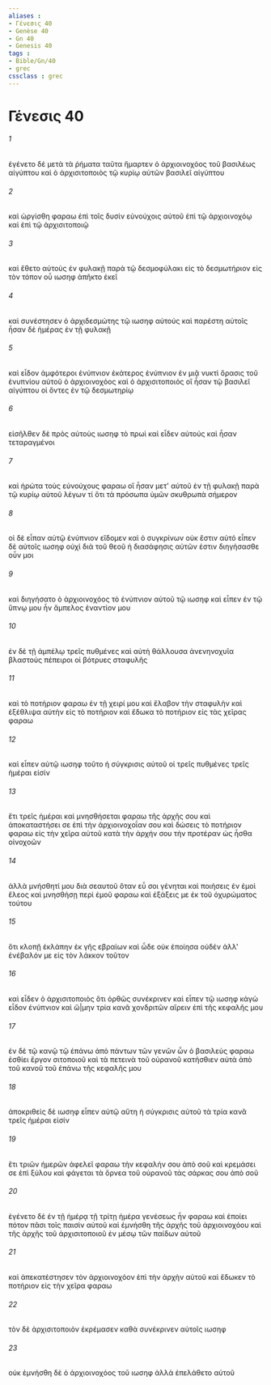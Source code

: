 ```yaml
---
aliases : 
- Γένεσις 40
- Genèse 40
- Gn 40
- Genesis 40
tags : 
- Bible/Gn/40
- grec
cssclass : grec
---
```


# Γένεσις 40

###### 1
ἐγένετο δὲ μετὰ τὰ ῥήματα ταῦτα ἥμαρτεν ὁ ἀρχιοινοχόος τοῦ βασιλέως αἰγύπτου καὶ ὁ ἀρχισιτοποιὸς τῷ κυρίῳ αὐτῶν βασιλεῖ αἰγύπτου
###### 2
καὶ ὠργίσθη φαραω ἐπὶ τοῖς δυσὶν εὐνούχοις αὐτοῦ ἐπὶ τῷ ἀρχιοινοχόῳ καὶ ἐπὶ τῷ ἀρχισιτοποιῷ
###### 3
καὶ ἔθετο αὐτοὺς ἐν φυλακῇ παρὰ τῷ δεσμοφύλακι εἰς τὸ δεσμωτήριον εἰς τὸν τόπον οὗ ιωσηφ ἀπῆκτο ἐκεῖ
###### 4
καὶ συνέστησεν ὁ ἀρχιδεσμώτης τῷ ιωσηφ αὐτούς καὶ παρέστη αὐτοῖς ἦσαν δὲ ἡμέρας ἐν τῇ φυλακῇ
###### 5
καὶ εἶδον ἀμφότεροι ἐνύπνιον ἑκάτερος ἐνύπνιον ἐν μιᾷ νυκτὶ ὅρασις τοῦ ἐνυπνίου αὐτοῦ ὁ ἀρχιοινοχόος καὶ ὁ ἀρχισιτοποιός οἳ ἦσαν τῷ βασιλεῖ αἰγύπτου οἱ ὄντες ἐν τῷ δεσμωτηρίῳ
###### 6
εἰσῆλθεν δὲ πρὸς αὐτοὺς ιωσηφ τὸ πρωὶ καὶ εἶδεν αὐτούς καὶ ἦσαν τεταραγμένοι
###### 7
καὶ ἠρώτα τοὺς εὐνούχους φαραω οἳ ἦσαν μετ' αὐτοῦ ἐν τῇ φυλακῇ παρὰ τῷ κυρίῳ αὐτοῦ λέγων τί ὅτι τὰ πρόσωπα ὑμῶν σκυθρωπὰ σήμερον
###### 8
οἱ δὲ εἶπαν αὐτῷ ἐνύπνιον εἴδομεν καὶ ὁ συγκρίνων οὐκ ἔστιν αὐτό εἶπεν δὲ αὐτοῖς ιωσηφ οὐχὶ διὰ τοῦ θεοῦ ἡ διασάφησις αὐτῶν ἐστιν διηγήσασθε οὖν μοι
###### 9
καὶ διηγήσατο ὁ ἀρχιοινοχόος τὸ ἐνύπνιον αὐτοῦ τῷ ιωσηφ καὶ εἶπεν ἐν τῷ ὕπνῳ μου ἦν ἄμπελος ἐναντίον μου
###### 10
ἐν δὲ τῇ ἀμπέλῳ τρεῖς πυθμένες καὶ αὐτὴ θάλλουσα ἀνενηνοχυῖα βλαστούς πέπειροι οἱ βότρυες σταφυλῆς
###### 11
καὶ τὸ ποτήριον φαραω ἐν τῇ χειρί μου καὶ ἔλαβον τὴν σταφυλὴν καὶ ἐξέθλιψα αὐτὴν εἰς τὸ ποτήριον καὶ ἔδωκα τὸ ποτήριον εἰς τὰς χεῖρας φαραω
###### 12
καὶ εἶπεν αὐτῷ ιωσηφ τοῦτο ἡ σύγκρισις αὐτοῦ οἱ τρεῖς πυθμένες τρεῖς ἡμέραι εἰσίν
###### 13
ἔτι τρεῖς ἡμέραι καὶ μνησθήσεται φαραω τῆς ἀρχῆς σου καὶ ἀποκαταστήσει σε ἐπὶ τὴν ἀρχιοινοχοΐαν σου καὶ δώσεις τὸ ποτήριον φαραω εἰς τὴν χεῖρα αὐτοῦ κατὰ τὴν ἀρχήν σου τὴν προτέραν ὡς ἦσθα οἰνοχοῶν
###### 14
ἀλλὰ μνήσθητί μου διὰ σεαυτοῦ ὅταν εὖ σοι γένηται καὶ ποιήσεις ἐν ἐμοὶ ἔλεος καὶ μνησθήσῃ περὶ ἐμοῦ φαραω καὶ ἐξάξεις με ἐκ τοῦ ὀχυρώματος τούτου
###### 15
ὅτι κλοπῇ ἐκλάπην ἐκ γῆς εβραίων καὶ ὧδε οὐκ ἐποίησα οὐδέν ἀλλ' ἐνέβαλόν με εἰς τὸν λάκκον τοῦτον
###### 16
καὶ εἶδεν ὁ ἀρχισιτοποιὸς ὅτι ὀρθῶς συνέκρινεν καὶ εἶπεν τῷ ιωσηφ κἀγὼ εἶδον ἐνύπνιον καὶ ὤ|μην τρία κανᾶ χονδριτῶν αἴρειν ἐπὶ τῆς κεφαλῆς μου
###### 17
ἐν δὲ τῷ κανῷ τῷ ἐπάνω ἀπὸ πάντων τῶν γενῶν ὧν ὁ βασιλεὺς φαραω ἐσθίει ἔργον σιτοποιοῦ καὶ τὰ πετεινὰ τοῦ οὐρανοῦ κατήσθιεν αὐτὰ ἀπὸ τοῦ κανοῦ τοῦ ἐπάνω τῆς κεφαλῆς μου
###### 18
ἀποκριθεὶς δὲ ιωσηφ εἶπεν αὐτῷ αὕτη ἡ σύγκρισις αὐτοῦ τὰ τρία κανᾶ τρεῖς ἡμέραι εἰσίν
###### 19
ἔτι τριῶν ἡμερῶν ἀφελεῖ φαραω τὴν κεφαλήν σου ἀπὸ σοῦ καὶ κρεμάσει σε ἐπὶ ξύλου καὶ φάγεται τὰ ὄρνεα τοῦ οὐρανοῦ τὰς σάρκας σου ἀπὸ σοῦ
###### 20
ἐγένετο δὲ ἐν τῇ ἡμέρᾳ τῇ τρίτῃ ἡμέρα γενέσεως ἦν φαραω καὶ ἐποίει πότον πᾶσι τοῖς παισὶν αὐτοῦ καὶ ἐμνήσθη τῆς ἀρχῆς τοῦ ἀρχιοινοχόου καὶ τῆς ἀρχῆς τοῦ ἀρχισιτοποιοῦ ἐν μέσῳ τῶν παίδων αὐτοῦ
###### 21
καὶ ἀπεκατέστησεν τὸν ἀρχιοινοχόον ἐπὶ τὴν ἀρχὴν αὐτοῦ καὶ ἔδωκεν τὸ ποτήριον εἰς τὴν χεῖρα φαραω
###### 22
τὸν δὲ ἀρχισιτοποιὸν ἐκρέμασεν καθὰ συνέκρινεν αὐτοῖς ιωσηφ
###### 23
οὐκ ἐμνήσθη δὲ ὁ ἀρχιοινοχόος τοῦ ιωσηφ ἀλλὰ ἐπελάθετο αὐτοῦ
